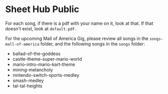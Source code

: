 # Sheet Hub Public

For each song, if there is a pdf with your name on it, look at that. If that doesn't exist, look at `default.pdf`.

For the upcoming Mall of America Gig, please review all songs in the `songs-mall-of-america` folder, and the following songs in the `songs` folder:

- ballad-of-the-goddess
- castle-theme-super-mario-world
- mario-intro-mario-kart-theme
- mining-melancholy
- nintendo-switch-sports-medley
- smash-medley
- tal-tal-heights

